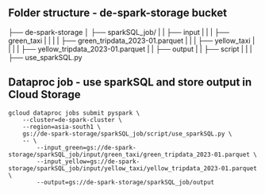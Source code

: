 ## Folder structure - de-spark-storage bucket

├── de-spark-storage
│   ├── sparkSQL_job/
|   |   ├── input
|   |   |   ├── green_taxi
|   |   |   |   ├── green_tripdata_2023-01.parquet 
|   |   |   ├── yellow_taxi
|   |   |   |   ├── yellow_tripdata_2023-01.parquet
|   |   ├── output
|   |   ├── script
|   |   |   ├── use_sparkSQL.py

## Dataproc job - use sparkSQL and store output in Cloud Storage
```
gcloud dataproc jobs submit pyspark \
    --cluster=de-spark-cluster \
    --region=asia-south1 \
    gs://de-spark-storage/sparkSQL_job/script/use_sparkSQL.py \
    -- \
        --input_green=gs://de-spark-storage/sparkSQL_job/input/green_taxi/green_tripdata_2023-01.parquet \
        --input_yellow=gs://de-spark-storage/sparkSQL_job/input/yellow_taxi/yellow_tripdata_2023-01.parquet \
        --output=gs://de-spark-storage/sparkSQL_job/output
```
